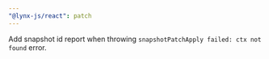 ```yaml
---
"@lynx-js/react": patch
---
```


Add snapshot id report when throwing `snapshotPatchApply failed: ctx not found` error.
